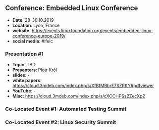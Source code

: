 ## Conference: Embedded Linux Conference

* **Date**: 28-30.10.2019
* **Location**: Lyon, France
* **website**: https://events.linuxfoundation.org/events/embedded-linux-conference-europe-2019/
* **social media**: #lfelc

### Presentation #1

* **Topic**: TBD
* **Presenters**: Piotr Król
* **slides**: -
* **white papers**: https://cloud.3mdeb.com/index.php/s/XfBfMBbrE7SZRKY#pdfviewer
* **YouTube**: -
* **Misc**: https://cloud.3mdeb.com/index.php/s/cXCCHPSs2ZecXp2

### Co-Located Event #1: Automated Testing Summit

### Co-Located Event #2: Linux Security Summit
